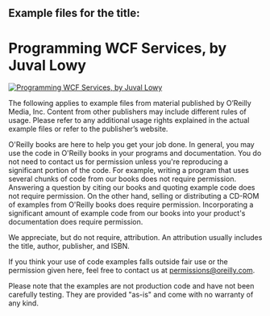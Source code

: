 ## Example files for the title:  
	  
# Programming WCF Services, by Juval Lowy
	  
[![Programming WCF Services, by Juval Lowy](http://akamaicovers.oreilly.com/images/9780596526993/cat.gif)](https://www.safaribooksonline.com/library/view/title/0596526997//)
	  
The following applies to example files from material published by O’Reilly Media, Inc. Content from other publishers may include different rules of usage. Please refer to any additional usage rights explained in the actual example files or refer to the publisher’s website.
	  
O'Reilly books are here to help you get your job done. In general, you may use the code in O'Reilly books in your programs and documentation. You do not need to contact us for permission unless you're reproducing a significant portion of the code. For example, writing a program that uses several chunks of code from our books does not require permission. Answering a question by citing our books and quoting example code does not require permission. On the other hand, selling or distributing a CD-ROM of examples from O'Reilly books does require permission. Incorporating a significant amount of example code from our books into your product's documentation does require permission.
	  
We appreciate, but do not require, attribution. An attribution usually includes the title, author, publisher, and ISBN.
	  
If you think your use of code examples falls outside fair use or the permission given here, feel free to contact us at <permissions@oreilly.com>.
	  
Please note that the examples are not production code and have not been carefully testing. They are provided "as-is" and come with no warranty of any kind.
